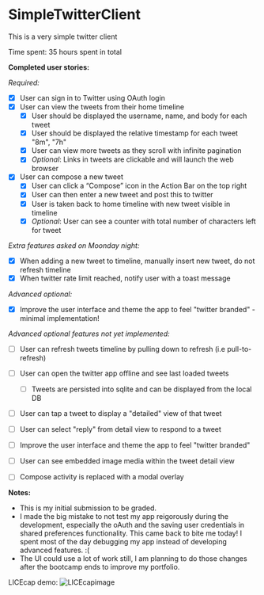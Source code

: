 SimpleTwitterClient
===================

This is a very simple twitter client

Time spent: 35 hours spent in total

**Completed user stories:**

*Required:*

 - [x] User can sign in to Twitter using OAuth login
 - [x] User can view the tweets from their home timeline
   - [x] User should be displayed the username, name, and body for each tweet
   - [x] User should be displayed the relative timestamp for each tweet "8m", "7h"
   - [x] User can view more tweets as they scroll with infinite pagination
   - [x] *Optional*: Links in tweets are clickable and will launch the web browser 
 - [x] User can compose a new tweet
   - [x] User can click a “Compose” icon in the Action Bar on the top right
   - [x] User can then enter a new tweet and post this to twitter
   - [x] User is taken back to home timeline with new tweet visible in timeline
   - [x] *Optional*: User can see a counter with total number of characters left for tweet
  
*Extra features asked on Moonday night:*
 - [x] When adding a new tweet to timeline, manually insert new tweet, do not refresh timeline
 - [x] When twitter rate limit reached, notify user with a toast message

*Advanced optional:*

 - [x] Improve the user interface and theme the app to feel "twitter branded" - minimal implementation!
 
*Advanced optional features not yet implemented:*

- [ ] User can refresh tweets timeline by pulling down to refresh (i.e pull-to-refresh)
- [ ] User can open the twitter app offline and see last loaded tweets
   - [ ] Tweets are persisted into sqlite and can be displayed from the local DB
- [ ] User can tap a tweet to display a "detailed" view of that tweet
- [ ] User can select "reply" from detail view to respond to a tweet
- [ ] Improve the user interface and theme the app to feel "twitter branded"
- [ ] User can see embedded image media within the tweet detail view
- [ ] Compose activity is replaced with a modal overlay


**Notes:**

* This is my initial submission to be graded. 
* I made the big mistake to not test my app reigorously during the development, especially the oAuth and the saving user credentials in shared preferences functionality. This came back to bite me today! I spent most of the day debugging my app instead of developing advanced features. :(
* The UI could use a lot of work still, I am planning to do those changes after the bootcamp ends to improve my portfolio.

LICEcap demo:
![LICEcapimage](https://github.com/martasmith/SimpleTwitterClient/blob/master/codepath_week3_v1.gif)
